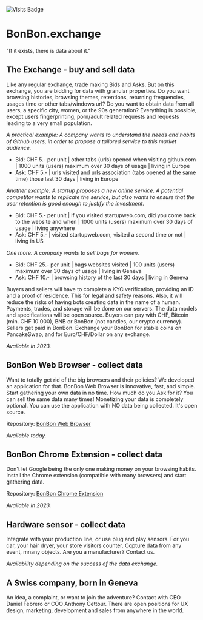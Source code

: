 ![Visits Badge](https://badges.pufler.dev/visits/BonBon-exchange/.github)

# BonBon.exchange

"If it exists, there is data about it."

## The Exchange - buy and sell data

Like any regular exchange, trade making Bids and Asks. But on this exchange, you are bidding for data with granular properties. Do you want browsing histories, browsing themes, retentions, returning frequencies, usages time or other tabs/windows url? Do you want to obtain data from all users, a specific city, women, or the 90s generation?
Everything is possible, except users fingerprinting, porn/adult related requests and requests leading to a very small population.

_A practical example:_
_A company wants to understand the needs and habits of Github users, in order to propose a tailored service to this market audience._
- Bid: CHF 5.- per unit | other tabs (urls) opened when visiting github.com | 1000 units (users) maximum over 30 days of usage | living in Europe
- Ask: CHF 5.- | urls visited and urls association (tabs opened at the same time) those last 30 days | living in Europe



_Another example:_
_A startup proposes a new online service. A potential competitor wants to replicate the service, but also wants to ensure that the user retention is good enough to justify the investment._
- Bid: CHF 5.- per unit | if you visited startupweb.com, did you come back to the website and when | 1000 units (users) maximum over 30 days of usage | living anywhere
- Ask: CHF 5.- | visited startupweb.com, visited a second time or not | living in US



_One more: A company wants to sell bags for women._
- Bid: CHF 25.- per unit | bags websites visited | 100 units (users) maximum over 30 days of usage | living in Geneva
- Ask: CHF 10.- | browsing history of the last 30 days | living in Geneva


Buyers and sellers will have to complete a KYC verification, providing an ID and a proof of residence. This for legal and safety reasons. Also, it will reduce the risks of having bots creating data in the name of a human. Payments, trades, and storage will be done on our servers. The data models and specifications will be open source. Buyers can pay with CHF, Bitcoin (min. CHF 10'000), BNB or BonBon (not candies, our crypto currency). Sellers get paid in BonBon. Exchange your BonBon for stable coins on PancakeSwap, and for Euro/CHF/Dollar on any exchange.


_Available in 2023._

## BonBon Web Browser - collect data

Want to totally get rid of the big browsers and their policies? We developed an application for that. BonBon Web Browser is innovative, fast, and simple. Start gathering your own data in no time. How much do you Ask for it? You can sell the same data many times!
Monetizing your data is completely optional. You can use the application with NO data being collected. It's open source.

Repository: [BonBon Web Browser](https://github.com/BonBon-exchange/bonbon-web-browser)

_Available today._

## BonBon Chrome Extension - collect data

Don't let Google being the only one making money on your browsing habits. Install the Chrome extension (compatible with many browsers) and start gathering data.

Repository: [BonBon Chrome Extension](https://github.com/BonBon-exchange/bonbon-chrome-extension)

_Available in 2023._

## Hardware sensor - collect data

Integrate with your production line, or use plug and play sensors. For you car, your hair dryer, your store visitors counter. Cqpture data from any event, mnany objects. Are you a manufacturer? Contact us.

_Availability depending on the success of the data exchange._



## A Swiss company, born in Geneva

An idea, a complaint, or want to join the adventure? Contact with CEO Daniel Febrero or COO Anthony Cettour. There are open positions for UX design, marketing, development and sales from anywhere in the world.


